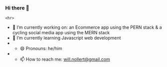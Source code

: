 ### Hi there 👋
    <hr>
- 🔭 I’m currently working on:
    an Ecommerce app using the PERN stack &
    a cycling social media app using the MERN stack
- 🌱 I’m currently learning Javascript web development
- - 😄 Pronouns: he/him 
- - 📫 How to reach me: will.nollert@gmail.com

<!--
**Will-Nollert/will-nollert** is a ✨ _special_ ✨ repository because its `README.md` (this file) appears on your GitHub profile.

Here are some ideas to get you started:

- 🔭 I’m currently working on ...
- 🌱 I’m currently learning ...
- 👯 I’m looking to collaborate on ...
- 🤔 I’m looking for help with ...
- 💬 Ask me about ...
- 📫 How to reach me: ...
- 😄 Pronouns: ...
- ⚡ Fun fact: ...
-->

